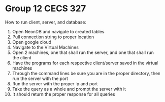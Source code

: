 # Group 12 CECS 327

How to run client, server, and database:

1. Open NeonDB and navigate to created tables
2. Pull connection string to proper location
3. Open google cloud
4. Navigate to the Virtual Machines
5. Open 2 machines, one that shall run the server, and one that shall run the client
6. Have the programs for each respective client/server saved in the virtual machines
7. Through the command lines be sure you are in the proper directory, then run the server with the port
8. Run the server with the proper ip and port
9. Take the query as a whole and prompt the server with it
10. It should return the proper response for all queries
